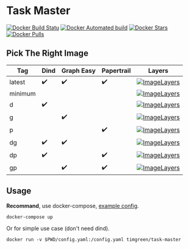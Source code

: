 # Task Master

[![Docker Build Statu](https://img.shields.io/docker/build/timgreen/task-master.svg)](https://hub.docker.com/r/timgreen/task-master/)
[![Docker Automated build](https://img.shields.io/docker/automated/timgreen/task-master.svg)](https://hub.docker.com/r/timgreen/task-master/)
[![Docker Stars](https://img.shields.io/docker/stars/timgreen/task-master.svg)](https://hub.docker.com/r/timgreen/task-master/)
[![Docker Pulls](https://img.shields.io/docker/pulls/timgreen/task-master.svg)](https://hub.docker.com/r/timgreen/task-master/)

## Pick The Right Image

| Tag     | Dind               | Graph Easy         | Papertrail         | Layers      |
| ------- | ------------------ | ------------------ | ------------------ | ----------- |
| latest  | :heavy_check_mark: | :heavy_check_mark: | :heavy_check_mark: | [![ImageLayers](https://images.microbadger.com/badges/image/timgreen/task-master.svg)](https://microbadger.com/images/timgreen/task-master) |
| minimum |                    |                    |                    | [![ImageLayers](https://images.microbadger.com/badges/image/timgreen/task-master:minimum.svg)](https://microbadger.com/images/timgreen/task-master) |
| d       | :heavy_check_mark: |                    |                    | [![ImageLayers](https://images.microbadger.com/badges/image/timgreen/task-master:d.svg)](https://microbadger.com/images/timgreen/task-master) |
| g       |                    | :heavy_check_mark: |                    | [![ImageLayers](https://images.microbadger.com/badges/image/timgreen/task-master:g.svg)](https://microbadger.com/images/timgreen/task-master) |
| p       |                    |                    | :heavy_check_mark: | [![ImageLayers](https://images.microbadger.com/badges/image/timgreen/task-master:p.svg)](https://microbadger.com/images/timgreen/task-master) |
| dg      | :heavy_check_mark: | :heavy_check_mark: |                    | [![ImageLayers](https://images.microbadger.com/badges/image/timgreen/task-master:dg.svg)](https://microbadger.com/images/timgreen/task-master) |
| dp      | :heavy_check_mark: |                    | :heavy_check_mark: | [![ImageLayers](https://images.microbadger.com/badges/image/timgreen/task-master:dp.svg)](https://microbadger.com/images/timgreen/task-master) |
| gp      |                    | :heavy_check_mark: | :heavy_check_mark: | [![ImageLayers](https://images.microbadger.com/badges/image/timgreen/task-master:gp.svg)](https://microbadger.com/images/timgreen/task-master) |

## Usage

**Recommand**, use docker-compose, [example config](./examples/hello-world/docker-compose.yml).

    docker-compose up

Or for simple use case (don't need dind).

    docker run -v $PWD/config.yaml:/config.yaml timgreen/task-master

